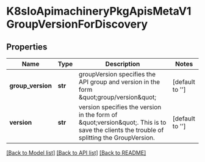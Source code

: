 # K8sIoApimachineryPkgApisMetaV1GroupVersionForDiscovery

## Properties
Name | Type | Description | Notes
------------ | ------------- | ------------- | -------------
**group_version** | **str** | groupVersion specifies the API group and version in the form \&quot;group/version\&quot; | [default to '']
**version** | **str** | version specifies the version in the form of \&quot;version\&quot;. This is to save the clients the trouble of splitting the GroupVersion. | [default to '']

[[Back to Model list]](../README.md#documentation-for-models) [[Back to API list]](../README.md#documentation-for-api-endpoints) [[Back to README]](../README.md)


